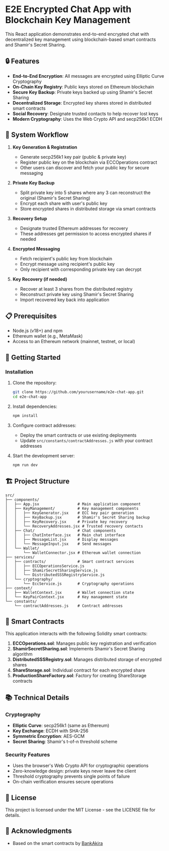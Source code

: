 # E2E Encrypted Chat App with Blockchain Key Management

This React application demonstrates end-to-end encrypted chat with decentralized key management using blockchain-based smart contracts and Shamir's Secret Sharing.

## 🔒 Features

- **End-to-End Encryption**: All messages are encrypted using Elliptic Curve Cryptography
- **On-Chain Key Registry**: Public keys stored on Ethereum blockchain
- **Secure Key Backup**: Private keys backed up using Shamir's Secret Sharing
- **Decentralized Storage**: Encrypted key shares stored in distributed smart contracts
- **Social Recovery**: Designate trusted contacts to help recover lost keys
- **Modern Cryptography**: Uses the Web Crypto API and secp256k1 ECDH

## 🔄 System Workflow

1. **Key Generation & Registration**
   - Generate secp256k1 key pair (public & private key)
   - Register public key on the blockchain via ECCOperations contract
   - Other users can discover and fetch your public key for secure messaging

2. **Private Key Backup**
   - Split private key into 5 shares where any 3 can reconstruct the original (Shamir's Secret Sharing)
   - Encrypt each share with user's public key
   - Store encrypted shares in distributed storage via smart contracts

3. **Recovery Setup**
   - Designate trusted Ethereum addresses for recovery
   - These addresses get permission to access encrypted shares if needed

4. **Encrypted Messaging**
   - Fetch recipient's public key from blockchain
   - Encrypt message using recipient's public key
   - Only recipient with corresponding private key can decrypt

5. **Key Recovery (if needed)**
   - Recover at least 3 shares from the distributed registry
   - Reconstruct private key using Shamir's Secret Sharing
   - Import recovered key back into application

## 📋 Prerequisites

- Node.js (v18+) and npm
- Ethereum wallet (e.g., MetaMask)
- Access to an Ethereum network (mainnet, testnet, or local)

## 🚀 Getting Started

### Installation

1. Clone the repository:
   ```bash
   git clone https://github.com/yourusername/e2e-chat-app.git
   cd e2e-chat-app
   ```

2. Install dependencies:
   ```bash
   npm install
   ```

3. Configure contract addresses:
   - Deploy the smart contracts or use existing deployments
   - Update `src/constants/contractAddresses.js` with your contract addresses

4. Start the development server:
   ```bash
   npm run dev
   ```

## 🏗️ Project Structure

```
src/
├── components/
│   ├── App.jsx                 # Main application component
│   ├── KeyManagement/          # Key management components
│   │   ├── KeyGenerator.jsx    # ECC key pair generation
│   │   ├── KeyBackup.jsx       # Shamir's Secret Sharing backup
│   │   ├── KeyRecovery.jsx     # Private key recovery
│   │   └── RecoveryAddresses.jsx # Trusted recovery contacts
│   ├── Chat/                   # Chat components
│   │   ├── ChatInterface.jsx   # Main chat interface
│   │   ├── MessageList.jsx     # Display messages
│   │   └── MessageInput.jsx    # Send messages
│   └── Wallet/
│       └── WalletConnector.jsx # Ethereum wallet connection
├── services/
│   ├── contracts/              # Smart contract services
│   │   ├── ECCOperationsService.js
│   │   ├── ShamirSecretSharingService.js
│   │   └── DistributedSSSRegistryService.js
│   └── cryptography/
│       └── EccService.js       # Cryptography operations
├── context/
│   ├── WalletContext.jsx       # Wallet connection state
│   └── KeyPairContext.jsx      # Key management state
└── constants/
    └── contractAddresses.js    # Contract addresses
```

## 🔐 Smart Contracts

This application interacts with the following Solidity smart contracts:

1. **ECCOperations.sol**: Manages public key registration and verification
2. **ShamirSecretSharing.sol**: Implements Shamir's Secret Sharing algorithm
3. **DistributedSSSRegistry.sol**: Manages distributed storage of encrypted shares
4. **ShareStorage.sol**: Individual contract for each encrypted share
5. **ProductionShareFactory.sol**: Factory for creating ShareStorage contracts

## 📚 Technical Details

### Cryptography

- **Elliptic Curve**: secp256k1 (same as Ethereum)
- **Key Exchange**: ECDH with SHA-256
- **Symmetric Encryption**: AES-GCM
- **Secret Sharing**: Shamir's t-of-n threshold scheme

### Security Features

- Uses the browser's Web Crypto API for cryptographic operations
- Zero-knowledge design: private keys never leave the client
- Threshold cryptography prevents single points of failure
- On-chain verification ensures secure operations

## 📝 License

This project is licensed under the MIT License - see the LICENSE file for details.

## 🙏 Acknowledgments

- Based on the smart contracts by [BankAkira](https://github.com/bankakira)